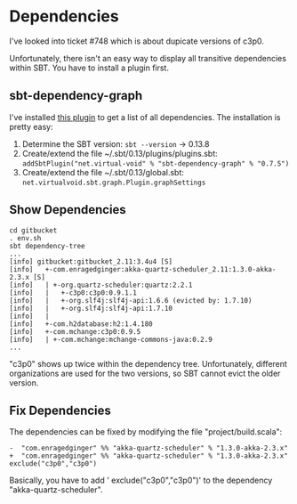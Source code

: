 Dependencies
============

I've looked into ticket #748 which is about dupicate versions of c3p0.

Unfortunately, there isn't an easy way to display all transitive dependencies within SBT.
You have to install a plugin first.

sbt-dependency-graph
--------------------

I've installed [this plugin](https://github.com/jrudolph/sbt-dependency-graph) to get a list of all dependencies. The installation
is pretty easy:

1. Determine the SBT version: `sbt --version` -> 0.13.8
2. Create/extend the file ~/.sbt/0.13/plugins/plugins.sbt: `addSbtPlugin("net.virtual-void" % "sbt-dependency-graph" % "0.7.5")`
3. Create/extend the file ~/.sbt/0.13/global.sbt: `net.virtualvoid.sbt.graph.Plugin.graphSettings`

Show Dependencies
-----------------

```
cd gitbucket
. env.sh
sbt dependency-tree
...
[info] gitbucket:gitbucket_2.11:3.4u4 [S]
[info]   +-com.enragedginger:akka-quartz-scheduler_2.11:1.3.0-akka-2.3.x [S]
[info]   | +-org.quartz-scheduler:quartz:2.2.1
[info]   |   +-c3p0:c3p0:0.9.1.1
[info]   |   +-org.slf4j:slf4j-api:1.6.6 (evicted by: 1.7.10)
[info]   |   +-org.slf4j:slf4j-api:1.7.10
[info]   |   
[info]   +-com.h2database:h2:1.4.180
[info]   +-com.mchange:c3p0:0.9.5
[info]   | +-com.mchange:mchange-commons-java:0.2.9
...
```

"c3p0" shows up twice within the dependency tree. Unfortunately, different organizations are used for the two versions, so SBT cannot
evict the older version.

Fix Dependencies
----------------

The dependencies can be fixed by modifying the file "project/build.scala":

```
-  "com.enragedginger" %% "akka-quartz-scheduler" % "1.3.0-akka-2.3.x"
+  "com.enragedginger" %% "akka-quartz-scheduler" % "1.3.0-akka-2.3.x" exclude("c3p0","c3p0")
```

Basically, you have to add ' exclude("c3p0","c3p0")' to the dependency "akka-quartz-scheduler".
